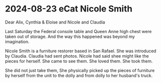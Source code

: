# 2024-08-23 eCat Nicole Smith

Dear Alix, Cynthia & Eloise and Nicole and Claudia

Last Saturday the Federal console table and Queen Anne high chest were taken out of storage. And the way this happened was beyond my imagination.

Nicole Smith is a furniture restorer based in San Rafael. She was introduced by Claudia. Claudia had sent photos. Nicole had said shee might like the pieces for herself. She came to see them. She loved them. She took them.

She did not just take them, She physically picked up the pieces of furniture by herself from the unit to the dolly and from dolly to her husband's truck.

